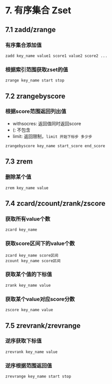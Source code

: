 # 7. 有序集合 Zset

## 7.1 zadd/zrange
### 有序集合添加值
```shell
zadd key_name value1 score1 value2 score2 ...
```
### 根据索引范围获取zset的值
```shell
zrange key_name start stop
```


## 7.2 zrangebyscore

### 根据score范围返回列出值
* withsocres: 返回值同时返回score
* (: 不包含
* limit: 返回限制，`limit 开始下标步 多少步`
```shell
zrangebyscore key_name start_score end_score
```

## 7.3 zrem
### 删除某个值
```shell
zrem key_name value
```


## 7.4 zcard/zcount/zrank/zscore
### 获取所有value个数
```shell
zcard key_name
```

### 获取score区间下的value个数
```shell
zcard key_name score区间
zcount key_name score区间
```

### 获取某个值的下标值
```shell
zrank key_name value
```

### 获取某个value对应score分数
```shell
zscore key_name value
```

## 7.5 zrevrank/zrevrange
### 逆序获取下标值
```shell
zrevrank key_name value
```

### 逆序根据范围返回值
```shell
zrevrange key_name start stop
```
